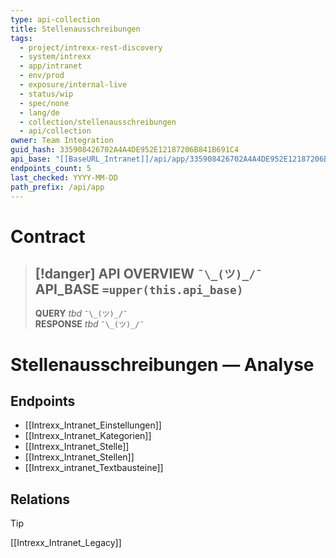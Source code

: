 ```yaml
---
type: api-collection
title: Stellenausschreibungen
tags:
  - project/intrexx-rest-discovery
  - system/intrexx
  - app/intranet
  - env/prod
  - exposure/internal-live
  - status/wip
  - spec/none
  - lang/de
  - collection/stellenausschreibungen
  - api/collection
owner: Team Integration
guid_hash: 335908426702A4A4DE952E12187206B841B691C4
api_base: "[[BaseURL_Intranet]]/api/app/335908426702A4A4DE952E12187206B841B691C4"
endpoints_count: 5
last_checked: YYYY-MM-DD
path_prefix: /api/app
---
```




#  Contract
> [!danger] API OVERVIEW `¯\_(ツ)_/¯`
> **API_BASE** `=upper(this.api_base)`
> ---
> **QUERY** _tbd_ `¯\_(ツ)_/¯`  
> **RESPONSE** _tbd_ `¯\_(ツ)_/¯`

# Stellenausschreibungen — Analyse


## Endpoints
- [[Intrexx_Intranet_Einstellungen]]
- [[Intrexx_Intranet_Kategorien]]
- [[Intrexx_Intranet_Stelle]]
- [[Intrexx_Intranet_Stellen]]
- [[Intrexx_intranet_Textbausteine]]


## Relations
> [!tip]
> [[Intrexx_Intranet_Legacy]]
